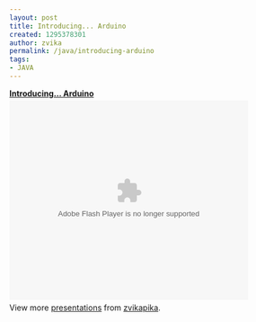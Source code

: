 ```yaml
---
layout: post
title: Introducing... Arduino
created: 1295378301
author: zvika
permalink: /java/introducing-arduino
tags:
- JAVA
---
```

<p><center>
</center></p>
<div id="__ss_6617480" style="width: 425px;"><strong style="display: block; margin: 12px 0pt 4px;"><a title="Introducing... Arduino" href="http://www.slideshare.net/zvikapika/introducing-arduino">Introducing... Arduino</a></strong>
<object height="355" width="425" id="__sse6617480">
<param value="http://static.slidesharecdn.com/swf/ssplayer2.swf?doc=introducingarduino-110118131024-phpapp01&amp;stripped_title=introducing-arduino&amp;userName=zvikapika" name="movie" />
<param value="true" name="allowFullScreen" />
<param value="always" name="allowScriptAccess" /><embed height="355" width="425" allowfullscreen="true" allowscriptaccess="always" type="application/x-shockwave-flash" src="http://static.slidesharecdn.com/swf/ssplayer2.swf?doc=introducingarduino-110118131024-phpapp01&amp;stripped_title=introducing-arduino&amp;userName=zvikapika" name="__sse6617480"></embed></object><div style="padding: 5px 0pt 12px;">View more <a href="http://www.slideshare.net/">presentations</a> from <a href="http://www.slideshare.net/zvikapika">zvikapika</a>.</div>
</div>
<p></p>

